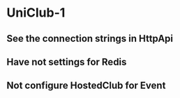 # UniClub-1
## See the connection strings in HttpApi
## Have not settings for Redis
## Not configure HostedClub for Event